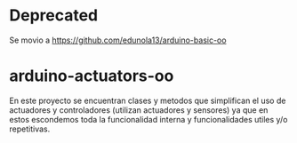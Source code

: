 # Deprecated
Se movio a https://github.com/edunola13/arduino-basic-oo

# arduino-actuators-oo
En este proyecto se encuentran clases y metodos que simplifican el uso de actuadores y controladores (utilizan actuadores y sensores) ya que en estos escondemos toda la funcionalidad interna y funcionalidades utiles y/o repetitivas.
